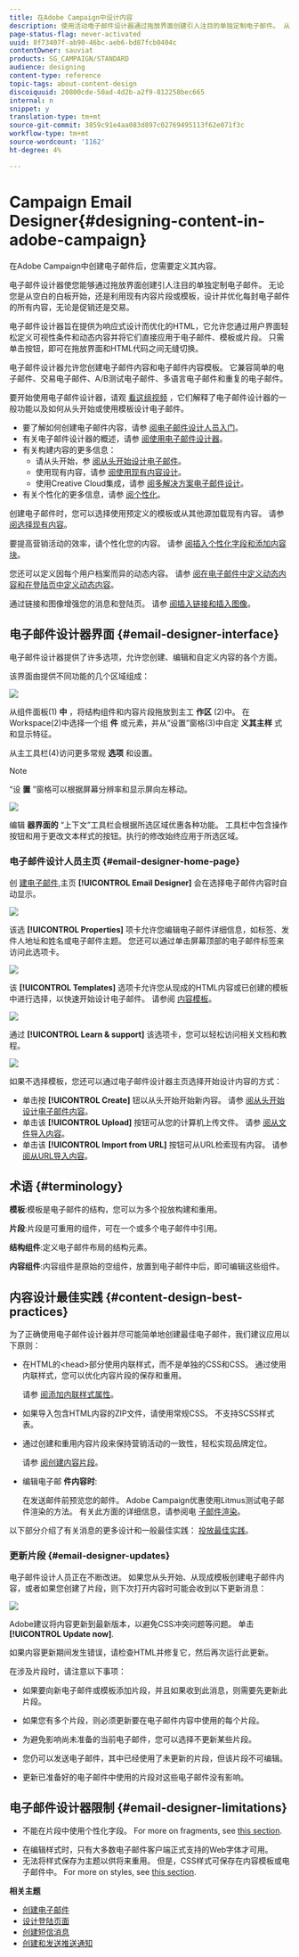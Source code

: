 ```yaml
---
title: 在Adobe Campaign中设计内容
description: 使用活动电子邮件设计器通过拖放界面创建引人注目的单独定制电子邮件。 从一张白纸开始，或利用现有内容片段或模板，为每封电子邮件设计和优化所有内容
page-status-flag: never-activated
uuid: 8f73407f-ab90-46bc-aeb6-bd87fcb0404c
contentOwner: sauviat
products: SG_CAMPAIGN/STANDARD
audience: designing
content-type: reference
topic-tags: about-content-design
discoiquuid: 20800cde-50ad-4d2b-a2f9-812258bec665
internal: n
snippet: y
translation-type: tm+mt
source-git-commit: 3859c91e4aa083d897c02769495113f62e071f3c
workflow-type: tm+mt
source-wordcount: '1162'
ht-degree: 4%

---
```



# Campaign Email Designer{#designing-content-in-adobe-campaign}

在Adobe Campaign中创建电子邮件后，您需要定义其内容。

电子邮件设计器使您能够通过拖放界面创建引人注目的单独定制电子邮件。 无论您是从空白的白板开始，还是利用现有内容片段或模板，设计并优化每封电子邮件的所有内容，无论是促销还是交易。

电子邮件设计器旨在提供为响应式设计而优化的HTML，它允许您通过用户界面轻松定义可视性条件和动态内容并将它们直接应用于电子邮件、模板或片段。 只需单击按钮，即可在拖放界面和HTML代码之间无缝切换。

电子邮件设计器允许您创建电子邮件内容和电子邮件内容模板。 它兼容简单的电子邮件、交易电子邮件、A/B测试电子邮件、多语言电子邮件和重复的电子邮件。

要开始使用电子邮件设计器，请观 [看这组视频](https://docs.adobe.com/content/help/en/campaign-learn/campaign-standard-tutorials/designing-content/email-designer/email-designer-overview.html#GettingStarted) ，它们解释了电子邮件设计器的一般功能以及如何从头开始或使用模板设计电子邮件。

<!--The Email Designer has more features than the Legacy Editor and is backward compatible.-->

* 要了解如何创建电子邮件内容，请参 [阅电子邮件设计人员入门](../../designing/using/quick-start.md)。
* 有关电子邮件设计器的概述，请参 [阅使用电子邮件设计器](../../designing/using/designing-content-in-adobe-campaign.md)。
* 有关构建内容的更多信息：
   * 请从头开始，参 [阅从头开始设计电子邮件](../../designing/using/designing-from-scratch.md)。
   * 使用现有内容，请参 [阅使用现有内容设计](../../designing/using/using-existing-content.md)。
   * 使用Creative Cloud集成，请参 [阅多解决方案电子邮件设计](../../designing/using/using-integrations.md)。
* 有关个性化的更多信息，请参 [阅个性化](../../designing/using/personalization.md)。

创建电子邮件时，您可以选择使用预定义的模板或从其他源加载现有内容。 请参 [阅选择现有内容](../../designing/using/using-existing-content.md#selecting-an-existing-content)。

要提高营销活动的效率，请个性化您的内容。 请参 [阅插入个性化字段](../../designing/using/personalization.md#inserting-a-personalization-field)[和添加内容块](../../designing/using/personalization.md#adding-a-content-block)。

您还可以定义因每个用户档案而异的动态内容。 请参 [阅在电子邮件中定义动态内](../../designing/using/personalization.md#defining-dynamic-content-in-an-email)[容和在登陆页中定义动态内容](../../channels/using/designing-a-landing-page.md#defining-dynamic-content-in-a-landing-page)。

通过链接和图像增强您的消息和登陆页。 请参 [阅插入链接](../../designing/using/links.md#inserting-a-link)[和插入图像](../../designing/using/images.md#inserting-images)。

## 电子邮件设计器界面 {#email-designer-interface}

电子邮件设计器提供了许多选项，允许您创建、编辑和自定义内容的各个方面。

该界面由提供不同功能的几个区域组成：

![](assets/email_designer_overview.png)

从组件面板(1) **中** ，将结构组件和内容片段拖放到主工 **作区** (2)中。 在Workspace(2)中选择一个组 **件** 或元素，并从“设置”窗格(3)中自定 **义其主样** 式和显示特征。

从主工具栏(4)访问更多常规 **选项** 和设置。

>[!NOTE]
>
>“设 **置** ”窗格可以根据屏幕分辨率和显示屏向左移动。

![](assets/email_designer_toolbar.png)

编辑 **器界面的** “上下文”工具栏会根据所选区域优惠各种功能。 工具栏中包含操作按钮和用于更改文本样式的按钮。执行的修改始终应用于所选区域。

### 电子邮件设计人员主页 {#email-designer-home-page}

创 [建电子邮件](../../channels/using/creating-an-email.md),主页 **[!UICONTROL Email Designer]** 会在选择电子邮件内容时自动显示。

![](assets/email_designer_home_page.png)

该选 **[!UICONTROL Properties]** 项卡允许您编辑电子邮件详细信息，如标签、发件人地址和姓名或电子邮件主题。 您还可以通过单击屏幕顶部的电子邮件标签来访问此选项卡。

![](assets/email_designer_home_properties.png)

该 **[!UICONTROL Templates]** 选项卡允许您从现成的HTML内容或已创建的模板中进行选择，以快速开始设计电子邮件。 请参阅 [内容模板](../../designing/using/using-reusable-content.md#content-templates)。

![](assets/email_designer_home_templates.png)

通过 **[!UICONTROL Learn & support]** 该选项卡，您可以轻松访问相关文档和教程。

![](assets/email_designer_home_support.png)

如果不选择模板，您还可以通过电子邮件设计器主页选择开始设计内容的方式：

* 单击按 **[!UICONTROL Create]** 钮以从头开始开始新内容。 请参 [阅从头开始设计电子邮件内容](../../designing/using/designing-from-scratch.md#designing-an-email-content-from-scratch)。
* 单击该 **[!UICONTROL Upload]** 按钮可从您的计算机上传文件。 请参 [阅从文件导入内容](../../designing/using/using-existing-content.md#importing-content-from-a-file)。
* 单击该 **[!UICONTROL Import from URL]** 按钮可从URL检索现有内容。 请参 [阅从URL导入内容](../../designing/using/using-existing-content.md#importing-content-from-a-url)。

## 术语 {#terminology}

**模板**:模板是电子邮件的结构，您可以为多个投放构建和重用。

**片段**:片段是可重用的组件，可在一个或多个电子邮件中引用。

**结构组件**:定义电子邮件布局的结构元素。

**内容组件**:内容组件是原始的空组件，放置到电子邮件中后，即可编辑这些组件。

## 内容设计最佳实践 {#content-design-best-practices}

为了正确使用电子邮件设计器并尽可能简单地创建最佳电子邮件，我们建议应用以下原则：

* 在HTML的&lt;head>部分使用内联样式，而不是单独的CSS和CSS。 通过使用内联样式，您可以优化内容片段的保存和重用。

   请参 [阅添加内联样式属性](../../designing/using/styles.md#adding-inline-styling-attributes)。

* 如果导入包含HTML内容的ZIP文件，请使用常规CSS。 不支持SCSS样式表。

* 通过创建和重用内容片段来保持营销活动的一致性，轻松实现品牌定位。

   请参 [阅创建内容片段](../../designing/using/using-reusable-content.md#creating-a-content-fragment)。

* 编辑电子邮 **件内容时**:

   在发送邮件前预览您的邮件。 Adobe Campaign优惠使用Litmus测试电子邮件渲染的方法。 有关此方面的详细信息，请参阅电 [子邮件渲染](../../sending/using/email-rendering.md)。

以下部分介绍了有关消息的更多设计和一般最佳实践： [投放最佳实践](../../sending/using/delivery-best-practices.md)。

### 更新片段 {#email-designer-updates}

电子邮件设计人员正在不断改进。 如果您从头开始、从现成模板创建电子邮件内容，或者如果您创建了片段，则下次打开内容时可能会收到以下更新消息：

![](assets/email_designer_fragment_patch_message.png)

Adobe建议将内容更新到最新版本，以避免CSS冲突问题等问题。 单击 **[!UICONTROL Update now]**.

如果内容更新期间发生错误，请检查HTML并修复它，然后再次运行此更新。

在涉及片段时，请注意以下事项：

* 如果要向新电子邮件或模板添加片段，并且如果收到此消息，则需要先更新此片段。

* 如果您有多个片段，则必须更新要在电子邮件内容中使用的每个片段。

* 为避免影响尚未准备的当前电子邮件，您可以选择不更新某些片段。

* 您仍可以发送电子邮件，其中已经使用了未更新的片段，但该片段不可编辑。

* 更新已准备好的电子邮件中使用的片段对这些电子邮件没有影响。

## 电子邮件设计器限制 {#email-designer-limitations}

* 不能在片段中使用个性化字段。 For more on fragments, see [this section](../../designing/using/using-reusable-content.md#about-fragments).

<!--* You cannot save directly as a fragment some content of an email that you are editing within the Email Designer. You need to copy-paste the HTML corresponding to that content into a new fragment. For more on this, see [Saving content as a fragment](../../designing/using/using-reusable-content.md#saving-content-as-a-fragment).-->

* 在编辑样式时，只有大多数电子邮件客户端正式支持的Web字体才可用。
* 无法将样式保存为主题以供将来重用。 但是，CSS样式可保存在内容模板或电子邮件中。 For more on styles, see [this section](../../designing/using/styles.md).

**相关主题**

* [创建电子邮件](../../channels/using/creating-an-email.md)
* [设计登陆页面](../../channels/using/designing-a-landing-page.md)
* [创建短信消息](../../channels/using/creating-an-sms-message.md)
* [创建和发送推送通知](../../channels/using/preparing-and-sending-a-push-notification.md)
